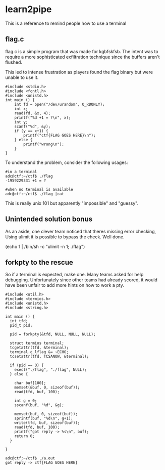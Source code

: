 # learn2pipe

This is a reference to remind people how to use a terminal

## flag.c

flag.c is a simple program that was made for kgbfskfsb. The intent was to require a more sophisticated
exfiltration technique since the buffers aren't flushed. 

This led to intense frustration as players found the flag binary but were unable to use it.

```
#include <stdio.h>
#include <fcntl.h>
#include <unistd.h>
int main () {
    int fd = open("/dev/urandom", O_RDONLY);
    int x;
    read(fd, &x, 4);
    printf("%d +1 = ?\n", x);
    int y;
    scanf("%d", &y);
    if (y == x+1) {
        printf("ctf{FLAG GOES HERE}\n");
    } else {
        printf("wrong\n");
    }
}

```

To understand the problem, consider the following usages:
```
#in a terminal
adc@ctf:~/ctf$ ./flag 
-1959229331 +1 = ?
```


```
#when no terminal is available
adc@ctf:~/ctf$ ./flag |cat
```

This is really unix 101 but apparently "impossible" and "guessy". 

## Unintended solution bonus

As an aside, one clever team noticed that theres missing error checking, Using ulimit it is possible to bypass the check.
Well done.

(echo 1 | /bin/sh -c "ulimit -n 1; ./flag")


## forkpty to the rescue

So if a terminal is expected, make one. Many teams asked for help debugging. Unfortunately since other teams had already scored,
it would have been unfair to add more hints on how to work a pty. 


```
#include <util.h>
#include <termios.h>
#include <unistd.h>
#include <string.h>

int main () {
  int tfd;
  pid_t pid;

  pid = forkpty(&tfd, NULL, NULL, NULL);

  struct termios terminal;
  tcgetattr(tfd, &terminal);
  terminal.c_lflag &= ~ECHO;
  tcsetattr(tfd, TCSANOW, &terminal);

  if (pid == 0) {
    execl("./flag", "./flag", NULL);
  } else {

    char buf[100];
    memset(&buf, 0, sizeof(buf));
    read(tfd, buf, 100);

    int g = 0;
    sscanf(buf, "%d", &g);

    memset(buf, 0, sizeof(buf));
    sprintf(buf, "%d\n", g+1);
    write(tfd, buf, sizeof(buf));
    read(tfd, buf, 100);
    printf("got reply -> %s\n", buf);
    return 0;
  }

}
```

```
adc@ctf:~/ctf$ ./a.out 
got reply -> ctf{FLAG GOES HERE}

```
